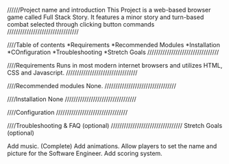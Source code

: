 //////Project name and introduction 
This Project is a web-based browser game called Full Stack Story. It features a minor story and turn-based combat selected through clicking button commands
/////////////////////////////////

////Table of contents
*Requirements
*Recommended Modules
*Installation
*COnfiguration
*Troubleshooting
*Stretch Goals
/////////////////////////////////

////Requirements 
Runs in most modern internet browsers and utilizes HTML, CSS and Javascript.
/////////////////////////////////

////Recommended modules 
None.
/////////////////////////////////

////Installation
None
/////////////////////////////////

////Configuration
/////////////////////////////////

////Troubleshooting & FAQ (optional)
/////////////////////////////////
Stretch Goals (optional)

Add music. (Complete)
Add animations. 
Allow players to set the name and picture for the Software Engineer.
Add scoring system. 
